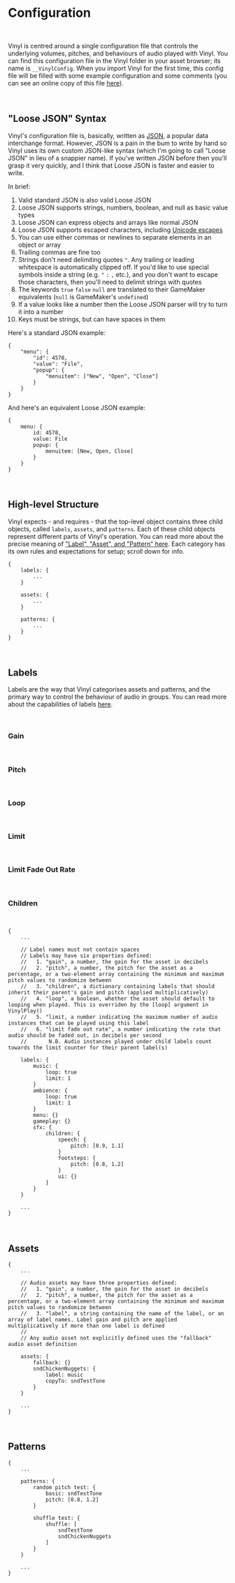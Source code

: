 # Configuration

&nbsp;

Vinyl is centred around a single configuration file that controls the underlying volumes, pitches, and behaviours of audio played with Vinyl. You can find this configuration file in the Vinyl folder in your asset browser; its name is `__VinylConfig`. When you import Vinyl for the first time, this config file will be filled with some example configuration and some comments (you can see an online copy of this file [here](https://github.com/JujuAdams/Vinyl/blob/master/notes/__VinylConfig/__VinylConfig.txt)).

&nbsp;

## "Loose JSON" Syntax

Vinyl's configuration file is, basically, written as [JSON](https://en.wikipedia.org/wiki/JSON), a popular data interchange format. However, JSON is a pain in the bum to write by hand so Vinyl uses its own custom JSON-like syntax (which I'm going to call "Loose JSON" in lieu of a snappier name). If you've written JSON before then you'll grasp it very quickly, and I think that Loose JSON is faster and easier to write.

In brief:

1. Valid standard JSON is also valid Loose JSON
2. Loose JSON supports strings, numbers, boolean, and null as basic value types
2. Loose JSON can express objects and arrays like normal JSON
3. Loose JSON supports escaped characters, including [Unicode escapes](https://dencode.com/en/string/unicode-escape)
4. You can use either commas or newlines to separate elements in an object or array
5. Trailing commas are fine too
6. Strings don't need delimiting quotes `"`. Any trailing or leading whitespace is automatically clipped off. If you'd like to use special symbols inside a string (e.g. `"` `:` `,` etc.), and you don't want to escape those characters, then you'll need to delimit strings with quotes
7. The keywords `true` `false` `null` are translated to their GameMaker equivalents (`null` is GameMaker's `undefined`)
8. If a value looks like a number then the Loose JSON parser will try to turn it into a number
9. Keys must be strings, but can have spaces in them

Here's a standard JSON example:

```
{
	"menu": {
		"id": 4578,
		"value": "File",
		"popup": {
			"menuitem": ["New", "Open", "Close"]
		}
	}
}
```

And here's an equivalent Loose JSON example:

```
{
	menu: {
		id: 4578,
		value: File
		popup: {
			menuitem: [New, Open, Close]
		}
	}
}
```

&nbsp;

## High-level Structure

Vinyl expects - and requires - that the top-level object contains three child objects, called `labels`, `assets`, and `patterns`. Each of these child objects represent different parts of Vinyl's operation. You can read more about the precise meaning of ["Label", "Asset", and "Pattern" here](Terminology). Each category has its own rules and expectations for setup; scroll down for info.

```
{
    labels: {
        ...
    }
    
    assets: {
        ...
    }
    
    patterns: {
        ...
    }
}
```

&nbsp;

## Labels

Labels are the way that Vinyl categorises assets and patterns, and the primary way to control the behaviour of audio in groups. You can read more about the capabilities of labels [here](Terminology).

&nbsp;

### Gain

&nbsp;

### Pitch

&nbsp;

### Loop

&nbsp;

### Limit

&nbsp;

### Limit Fade Out Rate

&nbsp;

### Children

&nbsp;

```
{
	...

    // Label names must not contain spaces
    // Labels may have six properties defined:
    //   1. "gain", a number, the gain for the asset in decibels
    //   2. "pitch", a number, the pitch for the asset as a percentage, or a two-element array containing the minimum and maximum pitch values to randomize between
    //   3. "children", a dictionary containing labels that should inherit their parent's gain and pitch (applied multiplicatively)
    //   4. "loop", a boolean, whether the asset should default to looping when played. This is overriden by the [loop] argument in VinylPlay()
    //   5. "limit, a number indicating the maximum number of audio instances that can be played using this label
    //   6. "limit fade out rate", a number indicating the rate that audio should be faded out, in decibels per second
    //       N.B. Audio instances played under child labels count towards the limit counter for their parent label(s)
    
	labels: {
	    music: {
	        loop: true
	        limit: 1
	    }
	    ambience: {
	        loop: true
	        limit: 1
	    }
	    menu: {}
	    gameplay: {}
	    sfx: {
	        children: {
	            speech: {
	                pitch: [0.9, 1.1]
	            }
	            footsteps: {
	                pitch: [0.8, 1.2]
	            }
	            ui: {}
	        }
	    }
	}

	...
}
```

&nbsp;

## Assets

```
{
	...
	
    // Audio assets may have three properties defined:
    //   1. "gain", a number, the gain for the asset in decibels
    //   2. "pitch", a number, the pitch for the asset as a percentage, or a two-element array containing the minimum and maximum pitch values to randomize between
    //   3. "label", a string containing the name of the label, or an array of label names. Label gain and pitch are applied multiplicatively if more than one label is defined
    // 
    // Any audio asset not explicitly defined uses the "fallback" audio asset definition
    
    assets: {
        fallback: {}
        sndChickenNuggets: {
            label: music
            copyTo: sndTestTone
        }
    }

	...
}
```

&nbsp;

## Patterns

```
{
	...
	
    patterns: {
        random pitch test: {
            basic: sndTestTone
            pitch: [0.8, 1.2]
        }
        
        shuffle test: {
            shuffle: [
                sndTestTone
                sndChickenNuggets
            ]
        }
    }

	...
}
```
